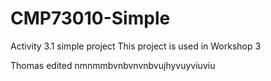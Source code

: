 # CMP73010-Simple
Activity 3.1 simple project
This project is used in Workshop 3



Thomas edited
nmnmmbvnbvnvnbvujhyvuyviuviu